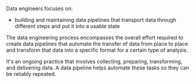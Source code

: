 Data engineers focuses on:

- building and maintaining data pipelines that transport data through different steps and put it into a usable state

The data engineering process encompasses the overall effort required to create data pipelines that automate the transfer of data from place to place and transform that data into a specific format for a certain type of analysis.

It's an ongoing practice that involves collecting, preparing, transforming, and delivering data. A data pipeline helps automate these tasks so they can be reliably repeated.
